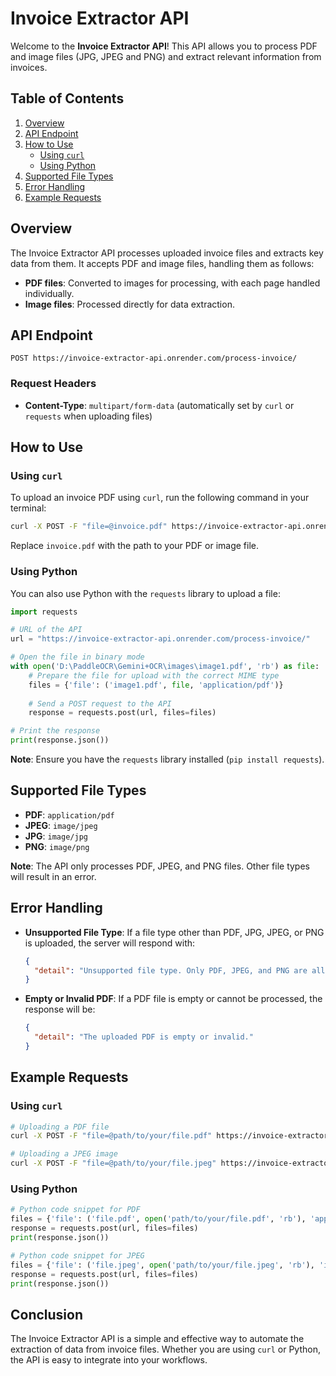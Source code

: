 
# Invoice Extractor API

Welcome to the **Invoice Extractor API**! This API allows you to process PDF and image files (JPG, JPEG and PNG) and extract relevant information from invoices.

## Table of Contents
1. [Overview](#overview)
2. [API Endpoint](#api-endpoint)
3. [How to Use](#how-to-use)
   - [Using `curl`](#using-curl)
   - [Using Python](#using-python)
4. [Supported File Types](#supported-file-types)
5. [Error Handling](#error-handling)
6. [Example Requests](#example-requests)

## Overview
The Invoice Extractor API processes uploaded invoice files and extracts key data from them. It accepts PDF and image files, handling them as follows:
- **PDF files**: Converted to images for processing, with each page handled individually.
- **Image files**: Processed directly for data extraction.

## API Endpoint
```
POST https://invoice-extractor-api.onrender.com/process-invoice/
```

### Request Headers
- **Content-Type**: `multipart/form-data` (automatically set by `curl` or `requests` when uploading files)

## How to Use

### Using `curl`
To upload an invoice PDF using `curl`, run the following command in your terminal:

```bash
curl -X POST -F "file=@invoice.pdf" https://invoice-extractor-api.onrender.com/process-invoice/
```

Replace `invoice.pdf` with the path to your PDF or image file.

### Using Python
You can also use Python with the `requests` library to upload a file:

```python
import requests

# URL of the API
url = "https://invoice-extractor-api.onrender.com/process-invoice/"

# Open the file in binary mode
with open('D:\PaddleOCR\Gemini+OCR\images\image1.pdf', 'rb') as file:
    # Prepare the file for upload with the correct MIME type
    files = {'file': ('image1.pdf', file, 'application/pdf')}
    
    # Send a POST request to the API
    response = requests.post(url, files=files)

# Print the response
print(response.json())
```

**Note**: Ensure you have the `requests` library installed (`pip install requests`).

## Supported File Types
- **PDF**: `application/pdf`
- **JPEG**: `image/jpeg`
- **JPG**: `image/jpg`
- **PNG**: `image/png`


**Note**: The API only processes PDF, JPEG, and PNG files. Other file types will result in an error.

## Error Handling
- **Unsupported File Type**: If a file type other than PDF, JPG, JPEG, or PNG is uploaded, the server will respond with:
  ```json
  {
    "detail": "Unsupported file type. Only PDF, JPEG, and PNG are allowed."
  }
  ```

- **Empty or Invalid PDF**: If a PDF file is empty or cannot be processed, the response will be:
  ```json
  {
    "detail": "The uploaded PDF is empty or invalid."
  }
  ```

## Example Requests

### Using `curl`
```bash
# Uploading a PDF file
curl -X POST -F "file=@path/to/your/file.pdf" https://invoice-extractor-api.onrender.com/process-invoice/

# Uploading a JPEG image
curl -X POST -F "file=@path/to/your/file.jpeg" https://invoice-extractor-api.onrender.com/process-invoice/
```

### Using Python
```python
# Python code snippet for PDF
files = {'file': ('file.pdf', open('path/to/your/file.pdf', 'rb'), 'application/pdf')}
response = requests.post(url, files=files)
print(response.json())

# Python code snippet for JPEG
files = {'file': ('file.jpeg', open('path/to/your/file.jpeg', 'rb'), 'image/jpeg')}
response = requests.post(url, files=files)
print(response.json())
```

## Conclusion
The Invoice Extractor API is a simple and effective way to automate the extraction of data from invoice files. Whether you are using `curl` or Python, the API is easy to integrate into your workflows.
